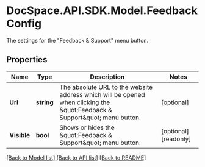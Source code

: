 # DocSpace.API.SDK.Model.FeedbackConfig
The settings for the \"Feedback & Support\" menu button.

## Properties

Name | Type | Description | Notes
------------ | ------------- | ------------- | -------------
**Url** | **string** | The absolute URL to the website address which will be opened when clicking the \&quot;Feedback &amp; Support\&quot; menu button. | [optional] 
**Visible** | **bool** | Shows or hides the \&quot;Feedback &amp; Support\&quot; menu button. | [optional] [readonly] 

[[Back to Model list]](../README.md#documentation-for-models) [[Back to API list]](../README.md#documentation-for-api-endpoints) [[Back to README]](../README.md)

